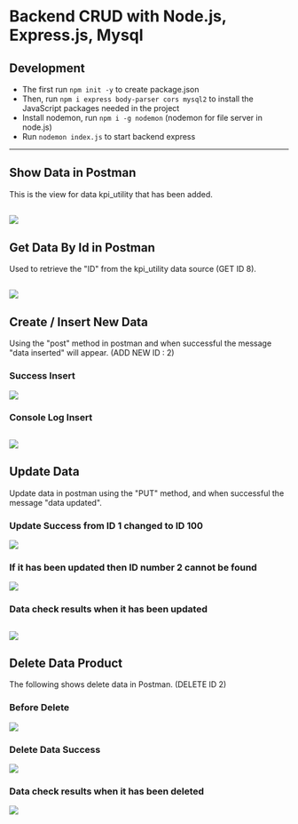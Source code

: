 # Backend CRUD with Node.js, Express.js, Mysql

## Development 
- The first run `npm init -y` to create package.json
- Then, run `npm i express body-parser cors mysql2` to install the JavaScript packages needed in the project
- Install nodemon, run `npm i -g nodemon` (nodemon for file server in node.js)
- Run `nodemon index.js` to start backend express

----
## Show Data in Postman
This is the view for data kpi_utility that has been added.

![](img/Read.jpeg)
<br>
----

## Get Data By Id in Postman 
Used to retrieve the "ID" from the kpi_utility data source (GET ID 8).

![](img/Get-ID.jpeg)
<br>
----

## Create / Insert New Data
Using the "post" method in postman and when successful the message "data inserted" will appear. (ADD NEW ID : 2)

### Success Insert
![](img/insert.jpeg)
### Console Log Insert
![](img/console-log-insert.jpeg)
<br>
----

## Update Data 
Update data in postman using the "PUT" method, and when successful the message "data updated".

### Update Success from ID 1 changed to ID 100
![](img/update-data.jpeg)
### If it has been updated then ID number 2 cannot be found
![](img/after-update.jpeg)
### Data check results when it has been updated
![](img/after-update-2.jpeg)
<br>
---
## Delete Data Product
The following shows delete data in Postman. (DELETE ID 2)

### Before Delete 
![](img/before-delete.jpeg)
### Delete Data Success
![](img/delete-data.jpeg)
### Data check results when it has been deleted
![](img/after-delete.jpeg)
